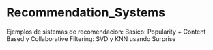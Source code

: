 # Recommendation_Systems
Ejemplos de sistemas de recomendacion: Basico: Popularity + Content Based y Collaborative Filtering: SVD y KNN usando Surprise
